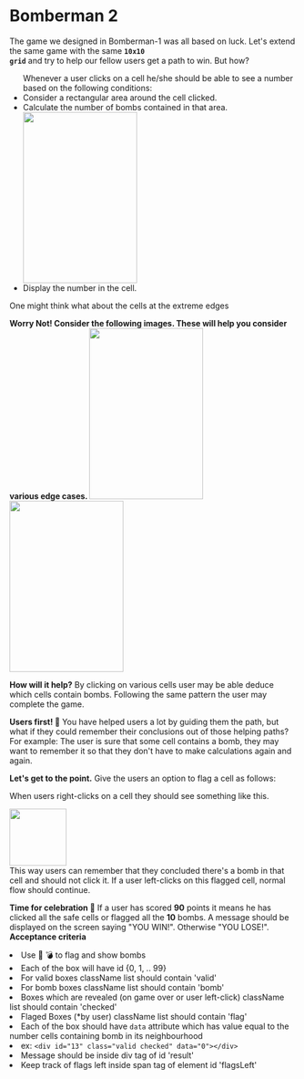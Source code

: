 # Bomberman 2

The game we designed in Bomberman-1 was all based on luck. Let's extend the same game with the same <strong><code>10x10 grid</code></strong> and try to help our fellow users get a path to win. But how?
 

 <ul>
 Whenever a user clicks on a cell he/she should be able to see a number based on the following conditions:
 <li>Consider a rectangular area around the cell clicked.</li>
 <li>Calculate the number of bombs contained in that area.</li>
 <img src="https://d3dyfaf3iutrxo.cloudfront.net/image/upload/971a901912d64e64976b83dcaf3d8026.jpg" style="width:200px;height:300px">
 <li>Display the number in the cell.</li>
 </ul>
 

 One might think what about the cells at the extreme edges
 

 <b>Worry Not!
 Consider the following images. These will help you consider various edge cases.
 </b>
 <img src ="https://d3dyfaf3iutrxo.cloudfront.net/image/upload/c48d7b4ced1047728c95d408254be6ed.jpeg" style="width:200px;height:300px;">
 <br>
 <img src ="https://d3dyfaf3iutrxo.cloudfront.net/image/upload/f1e3f899012e4146b707fb11d245428e.jpeg" style="width:200px;height:300px;">
 <br>
 

 <b>How will it help?</b>
 By clicking on various cells user may be able deduce which cells contain bombs. Following the same pattern the user may complete the game.
 

 <b>Users first! 🙏</b>
 You have helped users a lot by guiding them the path, but what if they could remember their conclusions out of those helping paths?
 For example: The user is sure that some cell contains a bomb, they may want to remember it so that they don't have to make calculations again and again.
 

 <b>Let's get to the point.</b>
 Give the users an option to flag a cell as follows:
 

 When users right-clicks on a cell they should see something like this.
 

 <img src ="https://d3dyfaf3iutrxo.cloudfront.net/image/upload/9121e5366a384c25aff6414c24e91b15.jpeg" style="width:100px;height:100px;">
 <br>
 This way users can remember that they concluded there's a bomb in that cell and should not click it. If a user left-clicks on this flagged cell, normal flow should continue.
 

 <b>Time for celebration 🎉</b>
 If a user has scored <strong>90</strong> points it means he has clicked all the safe cells or flagged all the <strong>10</strong> bombs. A message should be displayed on the screen saying "YOU WIN!". Otherwise "YOU LOSE!".
 <strong>Acceptance criteria </strong>
 <li>Use 🚩 💣 to flag and show bombs</li>
 <li>Each of the box will have id {0, 1, .. 99} </li>
 <li>For valid boxes className list should contain 'valid'</li>
 <li>For bomb boxes className list should contain 'bomb' </li>
 <li>Boxes which are revealed (on game over or user left-click) className list should contain 'checked'</li>
 <li>Flaged Boxes (*by user) className list should contain 'flag' </li>
 <li>Each of the box should have <code>data</code> attribute which has value equal to the number cells containing bomb in its neighbourhood</li>
 <li>ex: <code>&lt;div id="13" class="valid checked" data="0"&gt;&lt;/div&gt</code></li>
 <li>Message should be inside div tag of id 'result' </li>
 <li>Keep track of flags left inside span tag of element id 'flagsLeft' </li>
